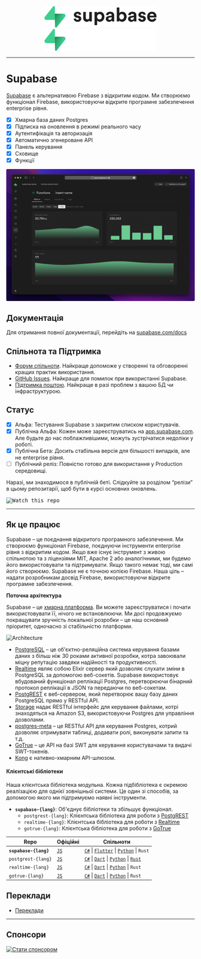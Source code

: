 <p align="center">
<img width="300" src="https://raw.githubusercontent.com/supabase/supabase/master/packages/common/assets/images/supabase-logo-wordmark--light.svg#gh-light-mode-only">
<img width="300" src="https://raw.githubusercontent.com/supabase/supabase/master/packages/common/assets/images/supabase-logo-wordmark--dark.svg#gh-dark-mode-only">
</p>

---

# Supabase

[Supabase](https://supabase.com) є альтернативою Firebase з відкритим кодом. Ми створюємо функціонал Firebase, використовуючи відкрите програмне забезпечення enterprise рівня.

- [x] Хмарна база даних Postgres
- [x] Підписка на оновлення в режимі реального часу
- [x] Аутентифікація та авторизація
- [x] Автоматично згенероване API
- [x] Панель керування
- [x] Сховище
- [x] Функції

![Supabase Dashboard](https://raw.githubusercontent.com/supabase/supabase/master/apps/www/public/images/github/supabase-dashboard.png)

## Документація

Для отримання повної документації, перейдіть на [supabase.com/docs](https://supabase.com/docs)

## Спільнота та Підтримка

- [Форум спільноти](https://github.com/supabase/supabase/discussions). Найкраще допоможе у створенні та обговоренні кращих практик використання.
- [GitHub Issues](https://github.com/supabase/supabase/issues). Найкраще для помилок при використанні Supabase.
- [Підтримка поштою](https://supabase.com/docs/support#business-support). Найкраще в разі проблем з вашою БД чи інфраструктурою.

## Статус

- [x] Альфа: Тестування Supabase з закритим списком користувачів.
- [x] Публічна Альфа: Кожен може зареєструватись на [app.supabase.com](https://app.supabase.com). Але будьте до нас поблажливішими, можуть зустрічатися недоліки у роботі.
- [x] Публічна Бета: Досить стабільна версія для більшості випадків, але не enterprise рівня.
- [ ] Публічний реліз: Повністю готово для використання у Production середовищі.

Наразі, ми знаходимося в публічній беті. Слідкуйте за розділом “релізи” в цьому репозитарії, щоб бути в курсі основних оновлень.

<kbd><img src="https://raw.githubusercontent.com/supabase/supabase/d5f7f413ab356dc1a92075cb3cee4e40a957d5b1/web/static/watch-repo.gif" alt="Watch this repo"/></kbd>

---

## Як це працює

Supabase – це поєднання відкритого програмного забезпечення. Ми створюємо функціонал Firebase, поєднуючи інструменти enterprise рівня з відкритим кодом. Якщо вже існує інструмент з живою спільнотою та з ліцензіями MIT, Apache 2 або аналогічними, ми будемо його використовувати та підтримувати. Якщо такого немає тоді, ми самі його створюємо. Supabase не є точною копією Firebase. Наша ціль – надати розробникам досвід Firebase, використовуючи відкрите програмне забезпечення.

**Поточна архітектура**

Supabase – це [хмарна платформа](https://app.supabase.com). Ви можете зареєструватися і почати використовувати її, нічого не встановлюючи. Ми досі продовжуємо покращувати зручність локальної розробки – це наш основний пріоритет, одночасно зі стабільністю платформи.

![Architecture](https://user-images.githubusercontent.com/70828596/187547862-ffa9d058-0c3a-4851-a3e7-92ccfca4b596.png)

- [PostgreSQL](https://www.postgresql.org/) – це об'єктно-реляційна система керування базами даних з більш ніж 30 роками активної розробки, котра завоювали міцну репутацію завдяки надійності та продуктивності.
- [Realtime](https://github.com/supabase/realtime) являє собою Elixir сервер який дозволяє слухати зміни в PostgreSQL за допомогою веб-сокетів. Supabase використовує вбудований функціонал реплікації Postgres, перетворюючи бінарний протокол реплікації в JSON та передаючи по веб-сокетам.
- [PostgREST](http://postgrest.org/) є веб-сервером, який перетворює вашу базу даних PostgreSQL прямо у RESTful API.
- [Storage](https://github.com/supabase/storage-api) надає RESTful інтерфейс для керування файлами, котрі знаходяться на Amazon S3, використовуючи Postgres для управління дозволами.
- [postgres-meta](https://github.com/supabase/postgres-meta) – це RESTful API для керування Postgres, котрий дозволяє отримувати таблиці, додавати ролі, виконувати запити та т.д.
- [GoTrue](https://github.com/netlify/gotrue) – це API на базі SWT для керування користувачами та видачі SWT-токенів.
- [Kong](https://github.com/Kong/kong) є нативно-хмарним API-шлюзом.

#### Клієнтські бібліотеки

Наша клієнтська бібліотека модульна. Кожна підбібліотека є окремою реалізацією для однієї зовнішньої системи. Це один зі способів, за допомогою якого ми підтримуємо наявні інструменти.

- **`supabase-{lang}`**: Об'єднує бібліотеки та збільшує функціонал.
  - `postgrest-{lang}`: Клієнтська бібліотека для роботи з [PostgREST](https://github.com/postgrest/postgrest)
  - `realtime-{lang}`: Клієнтська бібліотека для роботи з [Realtime](https://github.com/supabase/realtime)
  - `gotrue-{lang}`: Клієнтська бібліотека для роботи з [GoTrue](https://github.com/netlify/gotrue)

| Repo                  | Офіційні                                         | Спільноти                                                                                                                                                                                                                  |
| --------------------- | ------------------------------------------------ | -------------------------------------------------------------------------------------------------------------------------------------------------------------------------------------------------------------------------- |
| **`supabase-{lang}`** | [`JS`](https://github.com/supabase/supabase-js)  | [`C#`](https://github.com/supabase/supabase-csharp) \| [`Flutter`](https://github.com/supabase/supabase-flutter) \| [`Python`](https://github.com/supabase/supabase-py) \| `Rust`                                                |
| `postgrest-{lang}`    | [`JS`](https://github.com/supabase/postgrest-js) | [`C#`](https://github.com/supabase/postgrest-csharp) \| [`Dart`](https://github.com/supabase/postgrest-dart) \| [`Python`](https://github.com/supabase/postgrest-py) \| [`Rust`](https://github.com/supabase/postgrest-rs) |
| `realtime-{lang}`     | [`JS`](https://github.com/supabase/realtime-js)  | [`C#`](https://github.com/supabase/realtime-csharp) \| [`Dart`](https://github.com/supabase/realtime-dart) \| [`Python`](https://github.com/supabase/realtime-py) \| `Rust`                                                |
| `gotrue-{lang}`       | [`JS`](https://github.com/supabase/gotrue-js)    | [`C#`](https://github.com/supabase/gotrue-csharp) \| [`Dart`](https://github.com/supabase/gotrue-dart) \| [`Python`](https://github.com/supabase/gotrue-py) \| `Rust`                                                      |

<!--- Remove this list if you're traslating to another language, it's hard to keep updated across multiple files-->
<!--- Keep only the link to the list of translation files-->

## Переклади

- [Переклади](/i18n/languages.md) <!--- Keep only the this-->

---

## Спонсори

[![Стати спонсором](https://user-images.githubusercontent.com/10214025/90518111-e74bbb00-e198-11ea-8f88-c9e3c1aa4b5b.png)](https://github.com/sponsors/supabase)

